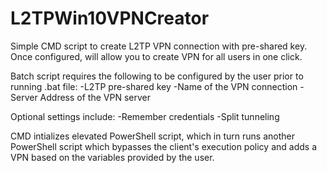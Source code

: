 # L2TPWin10VPNCreator
Simple CMD script to create L2TP VPN connection with pre-shared key. Once configured, will allow you to create VPN for all users in one click. 

Batch script requires the following to be configured by the user prior to running .bat file:
-L2TP pre-shared key
-Name of the VPN connection
-Server Address of the VPN server

Optional settings include:
-Remember credentials
-Split tunneling

CMD intializes elevated PowerShell script, which in turn runs another PowerShell script which bypasses the client's execution policy and adds a VPN based on the variables provided by the user.
